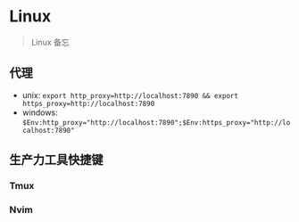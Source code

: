 # Linux
> Linux 备忘

## 代理

- unix: `export http_proxy=http://localhost:7890 && export https_proxy=http://localhost:7890`
- windows: `$Env:http_proxy="http://localhost:7890";$Env:https_proxy="http://localhost:7890"`


## 生产力工具快捷键
### Tmux


### Nvim
